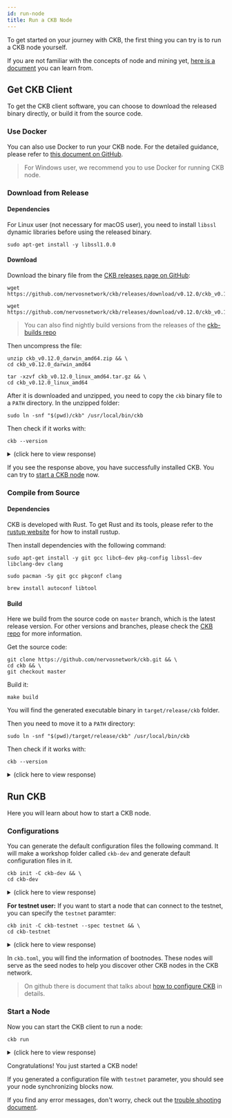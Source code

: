 ```yaml
---
id: run-node
title: Run a CKB Node
---
```


To get started on your journey with CKB, the first thing you can try is to run a CKB node yourself. 

If you are not familiar with the concepts of node and mining yet, [here is a document](../basic-concepts/node-mining) you can learn from.

## Get CKB Client

To get the CKB client software, you can choose to download the released binary directly, or build it from the source code.

### Use Docker
You can also use Docker to run your CKB node. For the detailed guidance, please refer to [this document on GitHub](https://github.com/nervosnetwork/ckb/blob/develop/docs/run-ckb-with-docker.md). 

> For Windows user, we recommend you to use Docker for running CKB node.

### Download from Release

#### Dependencies

For Linux user (not necessary for macOS user), you need to install `libssl` dynamic libraries before using the released binary.

```shell
sudo apt-get install -y libssl1.0.0
```

#### Download

Download the binary file from the [CKB releases page on GitHub](https://github.com/nervosnetwork/ckb/releases):

<!-- Todo: change the release version here -->

<!--DOCUSAURUS_CODE_TABS-->
<!--macOS-->
```shell
wget https://github.com/nervosnetwork/ckb/releases/download/v0.12.0/ckb_v0.12.0_darwin_amd64.zip
```
<!--Linux-->
```shell
wget https://github.com/nervosnetwork/ckb/releases/download/v0.12.0/ckb_v0.12.0_linux_amd64.tar.gz
```

<!--END_DOCUSAURUS_CODE_TABS-->

> You can also find nightly build versions from the releases of the [ckb-builds repo](https://github.com/ckb-builds/ckb-builds/releases)

Then uncompress the file:

<!--DOCUSAURUS_CODE_TABS-->
<!--macOS-->
```shell
unzip ckb_v0.12.0_darwin_amd64.zip && \
cd ckb_v0.12.0_darwin_amd64
```
<!--Linux-->
```shell
tar -xzvf ckb_v0.12.0_linux_amd64.tar.gz && \
cd ckb_v0.12.0_linux_amd64
```

<!--END_DOCUSAURUS_CODE_TABS-->

After it is downloaded and unzipped, you need to copy the `ckb` binary file to a `PATH` directory. In the unzipped folder:
```shell
sudo ln -snf "$(pwd)/ckb" /usr/local/bin/ckb
```

Then check if it works with:
```shell
ckb --version
```

<!-- Todo: change the response here -->

<details>
<summary>(click here to view response)</summary>
```shell
$ ckb --version
ckb 0.12.0 (v0.12.0 2019-05-17)
```
</details>

If you see the response above, you have successfully installed CKB. You can try to [start a CKB node](#run-ckb) now.

### Compile from Source

#### Dependencies
CKB is developed with Rust. To get Rust and its tools, please refer to the [rustup website](https://www.rustup.rs/) for how to install rustup.

Then install dependencies with the following command:

<!--DOCUSAURUS_CODE_TABS-->
<!--Ubuntu and Debian-->
```shell
sudo apt-get install -y git gcc libc6-dev pkg-config libssl-dev libclang-dev clang
```
<!--Arch Linux-->
```shell
sudo pacman -Sy git gcc pkgconf clang
```

<!--macOS-->
```shell
brew install autoconf libtool
```
<!--END_DOCUSAURUS_CODE_TABS-->


#### Build
Here we build from the source code on `master` branch, which is the latest release version. For other versions and branches, please check the [CKB repo](https://github.com/nervosnetwork/ckb) for more information.

Get the source code:

```shell
git clone https://github.com/nervosnetwork/ckb.git && \
cd ckb && \
git checkout master
```

Build it:
```shell
make build
```

You will find the generated executable binary in `target/release/ckb` folder.

Then you need to move it to a `PATH` directory:
```shell
sudo ln -snf "$(pwd)/target/release/ckb" /usr/local/bin/ckb
```

Then check if it works with:
```shell
ckb --version
```

<!-- Todo: change the response here -->

<details>
<summary>(click here to view response)</summary>
```shell
$ ckb --version
ckb 0.12.0 (v0.12.0 2019-05-17)
```
</details>

## Run CKB
Here you will learn about how to start a CKB node.

### Configurations
You can generate the default configuration files the following command. It will make a workshop folder called `ckb-dev` and generate default configuration files in it.
```shell
ckb init -C ckb-dev && \
cd ckb-dev
```

<details>
<summary>(click here to view response)</summary>
```shell
$ ckb init -C ckb-dev && \
cd ckb-dev
Initialized CKB directory in /Users/username/code/ckb-dev
export ckb.toml
export ckb-miner.toml
```
</details>

**For testnet user:** If you want to start a node that can connect to the testnet, you can specify the `testnet` paramter:
```shell
ckb init -C ckb-testnet --spec testnet && \
cd ckb-testnet
```

<details>
<summary>(click here to view response)</summary>
```shell
$ ckb init -C ckb-testnet --spec testnet && \ 
cd ckb-testnet
Initialized CKB directory in /Users/username/code/ckb-testnet
export ckb.toml
export ckb-miner.toml
```
</details>

In `ckb.toml`, you will find the information of bootnodes. These nodes will serve as the seed nodes to help you discover other CKB nodes in the CKB network.

> On github there is document that talks about [how to configure CKB](https://github.com/nervosnetwork/ckb/blob/develop/docs/configure.md) in details.

### Start a Node

Now you can start the CKB client to run a node:
```shell
ckb run
```

<details>
<summary>(click here to view response)</summary>
```shell
$ ckb run
2019-05-18 08:06:37.246 +08:00 main INFO sentry  **Notice**: The ckb process will send stack trace to sentry on Rust panics. This is enabled by default before mainnet, which can be opted out by setting the option `dsn` to empty in the config file. The DSN is now https://48c6a88d92e246478e2d53b5917a887c@sentry.io/1422795
2019-05-18 08:06:37.257 +08:00 main INFO ckb_db::rocksdb  Initialize a new database
2019-05-18 08:06:37.385 +08:00 main INFO main  chain genesis hash: 0xaad9b82caa07f5989dfb8caa44927f0bab515a96ccaaceba82c7bea609fec205
2019-05-18 08:06:37.385 +08:00 main INFO network  Generate random key
2019-05-18 08:06:37.386 +08:00 main INFO network  write random secret key to "/Users/username/code/ckb-testnet/data/network/secret_key"
2019-05-18 08:06:37.391 +08:00 main INFO network  No peer in peer store, start seeding...
2019-05-18 08:06:37.392 +08:00 main INFO network  Listen on address: /ip4/0.0.0.0/tcp/8115/p2p/QmSbvRYNUujyEBEpRipdREfS8cqLxCSndDAWRDAE1Hms2H
2019-05-18 08:06:37.394 +08:00 tokio-runtime-worker-0 INFO network  p2p service event: ListenStarted { address: "/ip4/0.0.0.0/tcp/8115" }
2019-05-18 08:06:37.441 +08:00 tokio-runtime-worker-6 INFO network  SessionId(1) open, registry /ip4/47.111.169.36/tcp/8111/p2p/QmNQ4jky6uVqLDrPU7snqxARuNGWNLgSrTnssbRuy3ij2W success
```
</details>

Congratulations! You just started a CKB node!

If you generated a configuration file with `testnet` parameter, you should see your node synchronizing blocks now.

If you find any error messages, don't worry, check out the [trouble shooting document](../references/troubleshooting).
